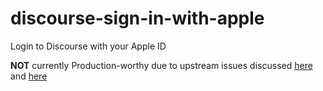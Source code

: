 # discourse-sign-in-with-apple
Login to Discourse with your Apple ID

**NOT** currently Production-worthy due to upstream issues discussed [here](https://meta.discourse.org/t/sign-in-with-apple/122790/22?u=merefield) and [here](https://meta.discourse.org/t/sign-in-with-apple/122790/35?u=merefield)


